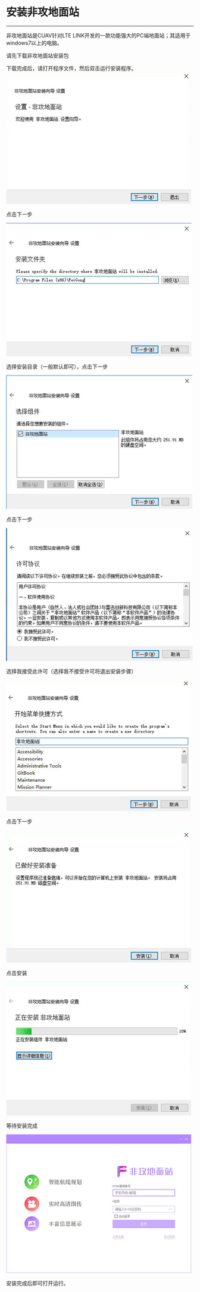 # 安装非攻地面站

---

非攻地面站是CUAV针对LTE LINK开发的一款功能强大的PC端地面站；其适用于windows7以上的电脑。

请先下载非攻地面站安装包

下载完成后，请打开程序文件，然后双击运行安装程序。
![](/assets/feigong_installation/feigong_installation.jpg)

点击下一步

![](/assets/feigong_installation/feigong_installation2.jpg)

选择安装目录（一般默认即可），点击下一步

![](/assets/feigong_installation/feigong_installation3.jpg)

点击下一步

![](/assets/feigong_installation/feigong_installation4.jpg)

选择我接受此许可（选择我不接受许可将退出安装步骤）

![](/assets/feigong_installation/feigong_installation5.jpg)

点击下一步

![](/assets/feigong_installation/feigong_installation6.jpg)

点击安装

![](/assets/feigong_installation/feigong_installation7.jpg)

等待安装完成

![](/assets/feigong_installation/feigong_installation8.jpg)

安装完成后即可打开运行。









